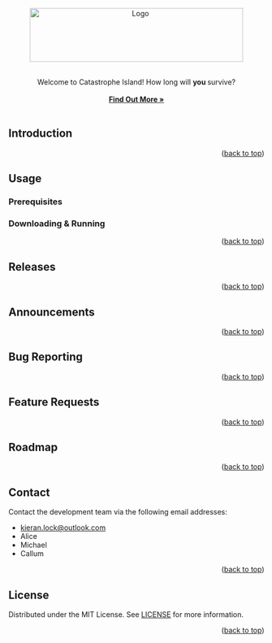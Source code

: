 <div id="top"></div>


<br/>
<div align="center">
  <a href="https://github.com/BC-Unity-Project-2022/Unity-Catastrophe-Island-Game-2022">
    <img src="https://github.com/BC-Unity-Project-2022/Unity-Catastrophe-Island-Game-2022/blob/main/Assets/Graphics/Catastrophe%20Island%20Game%20Logo.png" alt="Logo" width="420" height="106">
  </a>
  
  <br />
  <br />

  <p align="center">
    Welcome to Catastrophe Island! How long will <b> you </b> survive?
    <br />
    <br />
    <a href="https://github.com/BC-Unity-Project-2022/Unity-Catastrophe-Island-Game-2022/blob/main/README.md#content"><strong>Find Out More »</strong></a>
    <br />
    <br />
  </p>
</div>

<div id="content"></div>

## Introduction


  
<p align="right">(<a href="#top">back to top</a>)</p>

## Usage



### Prerequisites



### Downloading & Running


  
<p align="right">(<a href="#top">back to top</a>)</p>

## Releases


  
<p align="right">(<a href="#top">back to top</a>)</p>

## Announcements


  
<p align="right">(<a href="#top">back to top</a>)</p>

## Bug Reporting


  
<p align="right">(<a href="#top">back to top</a>)</p>

## Feature Requests


  
<p align="right">(<a href="#top">back to top</a>)</p>

## Roadmap


  
<p align="right">(<a href="#top">back to top</a>)</p>

## Contact

Contact the development team via the following email addresses:  
* [kieran.lock@outlook.com](mailto:kieran.lock@outlook.com)
* Alice
* Michael
* Callum
  
<p align="right">(<a href="#top">back to top</a>)</p>

## License

Distributed under the MIT License. See [LICENSE](https://github.com/BC-Unity-Project-2022/Unity-Catastrophe-Island-Game-2022/blob/main/LICENSE) for more information.
  
<p align="right">(<a href="#top">back to top</a>)</p>
